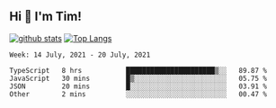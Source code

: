 ## Hi 👋 I'm Tim!
  
  [![github stats](https://github-readme-stats.vercel.app/api?username=thostetler&theme=dracula&count_private=true&show_icons=true)](https://github.com/thostetler/github-readme-stats)
  [![Top Langs](https://github-readme-stats.vercel.app/api/top-langs/?username=thostetler&layout=compact&count_private=true&theme=dracula&show_icons=true)](https://github.com/thostetler/github-readme-stats)
 
<!--START_SECTION:waka-->
```text
Week: 14 July, 2021 - 20 July, 2021

TypeScript   8 hrs           ██████████████████████▒░░   89.87 % 
JavaScript   30 mins         █▒░░░░░░░░░░░░░░░░░░░░░░░   05.75 % 
JSON         20 mins         █░░░░░░░░░░░░░░░░░░░░░░░░   03.91 % 
Other        2 mins          ░░░░░░░░░░░░░░░░░░░░░░░░░   00.47 % 
```
<!--END_SECTION:waka-->
